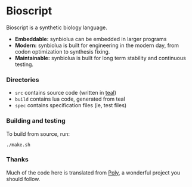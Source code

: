 # Bioscript

Bioscript is a synthetic biology language.

* __Embeddable:__ synbiolua can be embedded in larger programs
* __Modern:__ synbiolua is built for engineering in the modern day, from codon optimization to synthesis fixing.
* __Maintainable:__ synbiolua is built for long term stability and continuous testing.

### Directories
* `src` contains source code (written in [teal](https://github.com/teal-language))
* `build` contains lua code, generated from teal
* `spec` contains specification files (ie, test files)

### Building and testing
To build from source, run:
```
./make.sh
```

### Thanks
Much of the code here is translated from [Poly](https://github.com/TimothyStiles/poly), a wonderful project you should follow.
